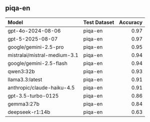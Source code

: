 ## piqa-en

| Model                        | Test Dataset   |   Accuracy |
|:-----------------------------|:---------------|-----------:|
| gpt-4o-2024-08-06            | piqa-en        |       0.97 |
| gpt-5-2025-08-07             | piqa-en        |       0.97 |
| google/gemini-2.5-pro        | piqa-en        |       0.95 |
| mistralai/mistral-medium-3.1 | piqa-en        |       0.94 |
| google/gemini-2.5-flash      | piqa-en        |       0.94 |
| qwen3:32b                    | piqa-en        |       0.93 |
| llama3.3:latest              | piqa-en        |       0.91 |
| anthropic/claude-haiku-4.5   | piqa-en        |       0.91 |
| gpt-3.5-turbo-0125           | piqa-en        |       0.86 |
| gemma3:27b                   | piqa-en        |       0.84 |
| deepseek-r1:14b              | piqa-en        |       0.63 |